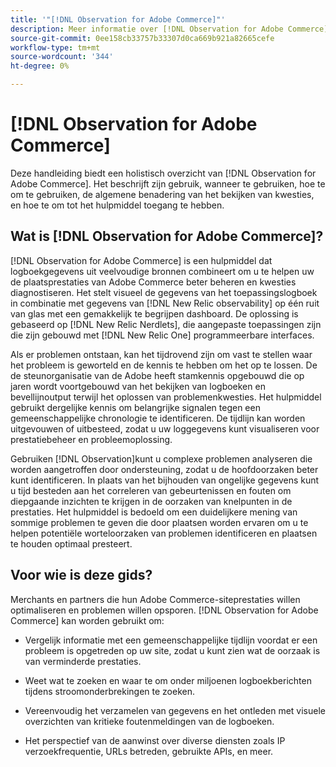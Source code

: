 ```yaml
---
title: '"[!DNL Observation for Adobe Commerce]"'
description: Meer informatie over [!DNL Observation for Adobe Commerce], zijn gebruik, wanneer te gebruiken, en hoe te om toegang te krijgen.
source-git-commit: 0ee158cb33757b33307d0ca669b921a82665cefe
workflow-type: tm+mt
source-wordcount: '344'
ht-degree: 0%

---
```


# [!DNL Observation for Adobe Commerce]

Deze handleiding biedt een holistisch overzicht van [!DNL Observation for Adobe Commerce]. Het beschrijft zijn gebruik, wanneer te gebruiken, hoe te om te gebruiken, de algemene benadering van het bekijken van kwesties, en hoe te om tot het hulpmiddel toegang te hebben.

## Wat is [!DNL Observation for Adobe Commerce]?

[!DNL Observation for Adobe Commerce] is een hulpmiddel dat logboekgegevens uit veelvoudige bronnen combineert om u te helpen uw de plaatsprestaties van Adobe Commerce beter beheren en kwesties diagnostiseren. Het stelt visueel de gegevens van het toepassingslogboek in combinatie met gegevens van [!DNL New Relic observability] op één ruit van glas met een gemakkelijk te begrijpen dashboard. De oplossing is gebaseerd op [!DNL New Relic Nerdlets], die aangepaste toepassingen zijn die zijn gebouwd met [!DNL New Relic One] programmeerbare interfaces.

Als er problemen ontstaan, kan het tijdrovend zijn om vast te stellen waar het probleem is geworteld en de kennis te hebben om het op te lossen. De de steunorganisatie van de Adobe heeft stamkennis opgebouwd die op jaren wordt voortgebouwd van het bekijken van logboeken en bevellijnoutput terwijl het oplossen van problemenkwesties. Het hulpmiddel gebruikt dergelijke kennis om belangrijke signalen tegen een gemeenschappelijke chronologie te identificeren. De tijdlijn kan worden uitgevouwen of uitbesteed, zodat u uw loggegevens kunt visualiseren voor prestatiebeheer en probleemoplossing.

Gebruiken [!DNL Observation]kunt u complexe problemen analyseren die worden aangetroffen door ondersteuning, zodat u de hoofdoorzaken beter kunt identificeren. In plaats van het bijhouden van ongelijke gegevens kunt u tijd besteden aan het correleren van gebeurtenissen en fouten om diepgaande inzichten te krijgen in de oorzaken van knelpunten in de prestaties. Het hulpmiddel is bedoeld om een duidelijkere mening van sommige problemen te geven die door plaatsen worden ervaren om u te helpen potentiële worteloorzaken van problemen identificeren en plaatsen te houden optimaal presteert.

## Voor wie is deze gids?

Merchants en partners die hun Adobe Commerce-siteprestaties willen optimaliseren en problemen willen opsporen. [!DNL Observation for Adobe Commerce] kan worden gebruikt om:

* Vergelijk informatie met een gemeenschappelijke tijdlijn voordat er een probleem is opgetreden op uw site, zodat u kunt zien wat de oorzaak is van verminderde prestaties.

* Weet wat te zoeken en waar te om onder miljoenen logboekberichten tijdens stroomonderbrekingen te zoeken.

* Vereenvoudig het verzamelen van gegevens en het ontleden met visuele overzichten van kritieke foutenmeldingen van de logboeken.

* Het perspectief van de aanwinst over diverse diensten zoals IP verzoekfrequentie, URLs betreden, gebruikte APIs, en meer.
